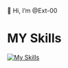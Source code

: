 👋 Hi, I’m @Ext-00

# MY Skills
[![My Skills](https://skillicons.dev/icons?i=html,css,js)](https://skillicons.dev)
